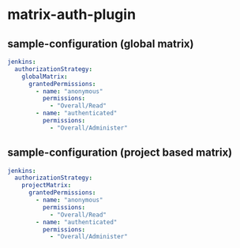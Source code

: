 # matrix-auth-plugin

## sample-configuration (global matrix)

```yaml
jenkins:
  authorizationStrategy:
    globalMatrix:
      grantedPermissions:
        - name: "anonymous"
          permissions:
            - "Overall/Read"
        - name: "authenticated"
          permissions:
            - "Overall/Administer"
```

## sample-configuration (project based matrix)


```yaml
jenkins:
  authorizationStrategy:
    projectMatrix:
      grantedPermissions:
        - name: "anonymous"
          permissions:
            - "Overall/Read"
        - name: "authenticated"
          permissions:
            - "Overall/Administer"
```

